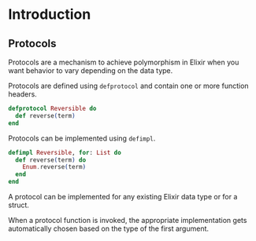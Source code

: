 # Introduction

## Protocols

Protocols are a mechanism to achieve polymorphism in Elixir when you want behavior to vary depending on the data type.

Protocols are defined using `defprotocol` and contain one or more function headers.

``` elixir
defprotocol Reversible do
  def reverse(term)
end
```

Protocols can be implemented using `defimpl`.

``` elixir
defimpl Reversible, for: List do
  def reverse(term) do
    Enum.reverse(term)
  end
end
```

A protocol can be implemented for any existing Elixir data type or for a struct.

When a protocol function is invoked, the appropriate implementation gets automatically chosen based on the type of the first argument.
